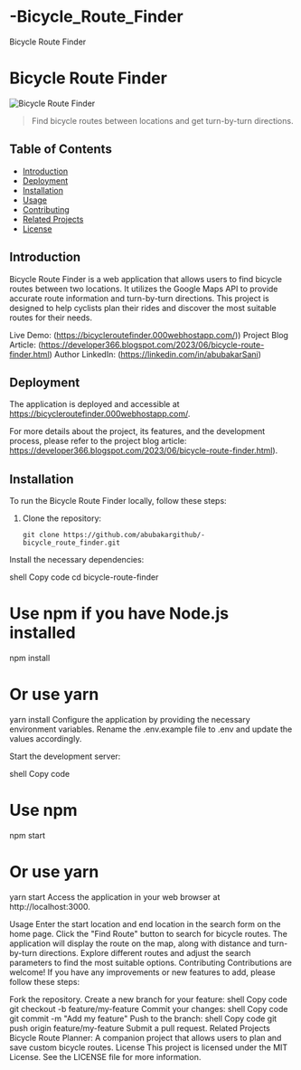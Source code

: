# -Bicycle_Route_Finder
 Bicycle Route Finder
# Bicycle Route Finder

![Bicycle Route Finder](screenshot.png)

> Find bicycle routes between locations and get turn-by-turn directions.

## Table of Contents

- [Introduction](#introduction)
- [Deployment](#deployment)
- [Installation](#installation)
- [Usage](#usage)
- [Contributing](#contributing)
- [Related Projects](#related-projects)
- [License](#license)

## Introduction

Bicycle Route Finder is a web application that allows users to find bicycle routes between two locations. It utilizes the Google Maps API to provide accurate route information and turn-by-turn directions. This project is designed to help cyclists plan their rides and discover the most suitable routes for their needs.

Live Demo: (https://bicycleroutefinder.000webhostapp.com/))
Project Blog Article:  (https://developer366.blogspot.com/2023/06/bicycle-route-finder.html)
Author LinkedIn: (https://linkedin.com/in/abubakarSani)

## Deployment

The application is deployed and accessible at https://bicycleroutefinder.000webhostapp.com/.

For more details about the project, its features, and the development process, please refer to the project blog article: https://developer366.blogspot.com/2023/06/bicycle-route-finder.html).

## Installation

To run the Bicycle Route Finder locally, follow these steps:

1. Clone the repository:

   ```shell
   git clone https://github.com/abubakargithub/-bicycle_route_finder.git
Install the necessary dependencies:

shell
Copy code
cd bicycle-route-finder
# Use npm if you have Node.js installed
npm install
# Or use yarn
yarn install
Configure the application by providing the necessary environment variables. Rename the .env.example file to .env and update the values accordingly.

Start the development server:

shell
Copy code
# Use npm
npm start
# Or use yarn
yarn start
Access the application in your web browser at http://localhost:3000.

Usage
Enter the start location and end location in the search form on the home page.
Click the "Find Route" button to search for bicycle routes.
The application will display the route on the map, along with distance and turn-by-turn directions.
Explore different routes and adjust the search parameters to find the most suitable options.
Contributing
Contributions are welcome! If you have any improvements or new features to add, please follow these steps:

Fork the repository.
Create a new branch for your feature:
shell
Copy code
git checkout -b feature/my-feature
Commit your changes:
shell
Copy code
git commit -m "Add my feature"
Push to the branch:
shell
Copy code
git push origin feature/my-feature
Submit a pull request.
Related Projects
Bicycle Route Planner: A companion project that allows users to plan and save custom bicycle routes.
License
This project is licensed under the MIT License. See the LICENSE file for more information.

